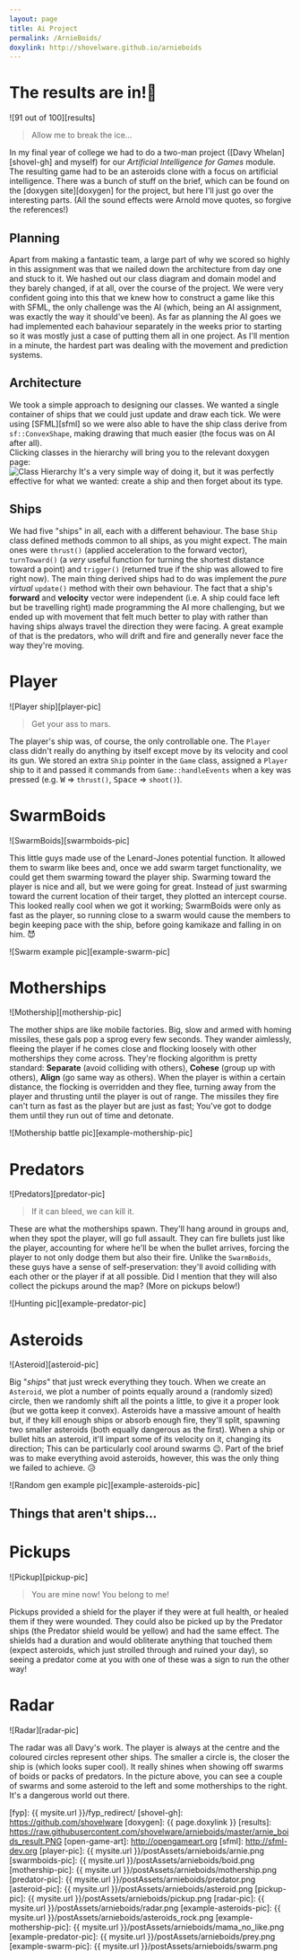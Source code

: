 ```yaml
---
layout: page
title: Ai Project
permalink: /ArnieBoids/
doxylink: http://shovelware.github.io/arnieboids
---
```

# The results are in!:rocket:

![91 out of 100][results]

>Allow me to break the ice...

In my final year of college we had to do a two-man project ([Davy Whelan][shovel-gh] and myself) for our _Artificial Intelligence for Games_ module. The resulting game had to be an asteroids clone with a focus on artificial intelligence. There was a bunch of stuff on the brief, which can be found on the [doxygen site][doxygen] for the project, but here I'll just go over the interesting parts. (All the sound effects were Arnold move quotes, so forgive the references!)

## Planning
Apart from making a fantastic team, a large part of why we scored so highly in this assignment was that we nailed down the architecture from day one and stuck to it. We hashed out our class diagram and domain model and they barely changed, if at all, over the course of the project. We were very confident going into this that we knew how to construct a game like this with SFML, the only challenge was the AI (which, being an AI assignment, was exactly the way it should've been).
As far as planning the AI goes we had implemented each bahaviour separately in the weeks prior to starting so it was mostly just a case of putting them all in one project. As I'll mention in a minute, the hardest part was dealing with the movement and prediction systems.

## Architecture

We took a simple approach to designing our classes. We wanted a single container of ships that we could just update and draw each tick. We were using [SFML][sfml] so we were also able to have the ship class derive from `sf::ConvexShape`, making drawing that much easier (the focus was on AI after all).  
Clicking classes in the hierarchy will bring you to the relevant doxygen page:    
<img src="{{ page.doxylink }}/inherit_graph_0.png" alt="Class Hierarchy" usemap="#archmap" border="0">
<map name="archmap" id="archmap">
<area shape="rect" id="node2" href="{{ page.doxylink }}/class_bullet.html" title="Bullet class. A simple bullet that moves in a direction for a lifetime. Dies if it hits something..." alt="" coords="159,12,213,39">
<area shape="rect" id="node4" href="{{ page.doxylink }}/class_pickup.html" title="Pickup class. A multi-purpose pickup that assists a Player or Predator. A pickup will add as much hea..." alt="" coords="155,75,217,101">
<area shape="rect" id="node5" href="{{ page.doxylink }}/class_ship.html" title="Base Ship class. Abstract class that inherits from sf::ConvexShape. Contains members common to all sh..." alt="" coords="162,151,210,177">
<area shape="rect" id="node3" href="{{ page.doxylink }}/class_missile.html" title="Missile" alt="" coords="278,5,341,32">
<area shape="rect" id="node6" href="{{ page.doxylink }}/class_asteroid.html" title="Asteroid class. Asteroids are technically ships but do things a little differently. Constantly move forward at fixed speed, collisions impart some velocity change. " alt="" coords="274,56,345,83">
<area shape="rect" id="node7" href="{{ page.doxylink }}/class_mothership.html" title="Mothership" alt="" coords="266,107,353,133">
<area shape="rect" id="node8" href="{{ page.doxylink }}/class_player.html" title="Controllable player class. Has no AI behaviour. Controlled through keyboard input in Game::handleEven..." alt="" coords="280,157,339,184">
<area shape="rect" id="node9" href="{{ page.doxylink }}/class_predator.html" title="Predator" alt="" coords="274,208,345,235">
<area shape="rect" id="node10" href="{{ page.doxylink }}/class_swarm_boid.html" title="SwarmBoid" alt="" coords="265,259,353,285">
</map> <!-- end of class hierarchy map -->
It's a very simple way of doing it, but it was perfectly effective for what we wanted: create a ship and then forget about its type.

## Ships
We had five "ships" in all, each with a different behaviour. The base `Ship` class defined methods common to all ships, as you might expect. The main ones were `thrust()` (applied acceleration to the forward vector), `turnToward()` (a _very_ useful function for turning the shortest distance toward a point) and `trigger()` (returned true if the ship was allowed to fire right now). The main thing derived ships had to do was implement the _pure virtual_ `update()` method with their own behaviour. The fact that a ship's __forward__ and __velocity__ vector were independent (i.e. A ship could face left but be travelling right) made programming the AI more challenging, but we ended up with movement that felt much better to play with rather than having ships always travel the direction they were facing. A great example of that is the predators, who will drift and fire and generally never face the way they're moving.

# Player
![Player ship][player-pic]

>Get your ass to mars.

The player's ship was, of course, the only controllable one. The `Player` class didn't really do anything by itself except move by its velocity and cool its gun. We stored an extra `Ship` pointer in the `Game` class, assigned a `Player` ship to it and passed it commands from `Game::handleEvents` when a key was pressed (e.g. <kbd>W</kbd> => `thrust()`, <kbd>Space</kbd> => `shoot()`).

# SwarmBoids
![SwarmBoids][swarmboids-pic]  

This little guys made use of the Lenard-Jones potential function. It allowed them to swarm like bees and, once we add swarm target functionality, we could get them swarming toward the player ship. Swarming toward the player is nice and all, but we were going for great. Instead of just swarming toward the current location of their target, they plotted an intercept course. This looked really cool when we got it working; SwarmBoids were only as fast as the player, so running close to a swarm would cause the members to begin keeping pace with the ship, before going kamikaze and falling in on him. :smiling_imp:

![Swarm example pic][example-swarm-pic]

# Motherships
![Mothership][mothership-pic]  

The mother ships are like mobile factories. Big, slow and armed with homing missiles, these gals pop a sprog every few seconds. They wander aimlessly, fleeing the player if he comes close and flocking loosely with other motherships they come across. They're flocking algorithm is pretty standard: __Separate__ (avoid colliding with others), __Cohese__ (group up with others), __Align__ (go same way as others). When the player is within a certain distance, the flocking is overridden and they flee, turning away from the player and thrusting until the player is out of range. The missiles they fire can't turn as fast as the player but are just as fast; You've got to dodge them until they run out of time and detonate.

![Mothership battle pic][example-mothership-pic]

# Predators  
![Predators][predator-pic]

>If it can bleed, we can kill it.

These are what the motherships spawn. They'll hang around in groups and, when they spot the player, will go full assault. They can fire bullets just like the player, accounting for where he'll be when the bullet arrives, forcing the player to not only dodge them but also their fire. Unlike the `SwarmBoids`, these guys have a sense of self-preservation: they'll avoid colliding with each other or the player if at all possible. Did I mention that they will also collect the pickups around the map? (More on pickups below!)

![Hunting pic][example-predator-pic]

# Asteroids  
![Asteroid][asteroid-pic]  

Big "_ships_" that just wreck everything they touch. When we create an `Asteroid`, we plot a number of points equally around a (randomly sized) circle, then we randomly shift all the points a little, to give it a proper look (but we gotta keep it convex). Asteroids have a massive amount of health but, if they kill enough ships or absorb enough fire, they'll split, spawning two smaller asteroids (both equally dangerous as the first). When a ship or bullet hits an asteroid, it'll impart some of its velocity on it, changing its direction; This can be particularly cool around swarms :wink:. Part of the brief was to make everything avoid asteroids, however, this was the only thing we failed to achieve. :disappointed_relieved:

![Random gen example pic][example-asteroids-pic]

## Things that aren't ships...

# Pickups
![Pickup][pickup-pic]

> You are mine now! You belong to me!

Pickups provided a shield for the player if they were at full health, or healed them if they were wounded. They could also be picked up by the Predator ships (the Predator shield would be yellow) and had the same effect. The shields had a duration and would obliterate anything that touched them (expect asteroids, which just strolled through and ruined your day), so seeing a predator come at you with one of these was a sign to run the other way!

# Radar
![Radar][radar-pic]

The radar was all Davy's work. The player is always at the centre and the coloured circles represent other ships. The smaller a circle is, the closer the ship is (which looks super cool). It really shines when showing off swarms of boids or packs of predators. In the picture above, you can see a couple of swarms and some asteroid to the left and some motherships to the right. It's a dangerous world out there.


[fyp]: {{ mysite.url }}/fyp_redirect/
[shovel-gh]: https://github.com/shovelware
[doxygen]: {{ page.doxylink }}
[results]: https://raw.githubusercontent.com/shovelware/arnieboids/master/arnie_boids_result.PNG
[open-game-art]: http://opengameart.org
[sfml]: http://sfml-dev.org
[player-pic]: {{ mysite.url }}/postAssets/arnieboids/arnie.png
[swarmboids-pic]: {{ mysite.url }}/postAssets/arnieboids/boid.png
[mothership-pic]: {{ mysite.url }}/postAssets/arnieboids/mothership.png
[predator-pic]: {{ mysite.url }}/postAssets/arnieboids/predator.png
[asteroid-pic]: {{ mysite.url }}/postAssets/arnieboids/asteroid.png
[pickup-pic]: {{ mysite.url }}/postAssets/arnieboids/pickup.png
[radar-pic]: {{ mysite.url }}/postAssets/arnieboids/radar.png
[example-asteroids-pic]: {{ mysite.url }}/postAssets/arnieboids/asteroids_rock.png
[example-mothership-pic]: {{ mysite.url }}/postAssets/arnieboids/mama_no_like.png
[example-predator-pic]: {{ mysite.url }}/postAssets/arnieboids/prey.png
[example-swarm-pic]: {{ mysite.url }}/postAssets/arnieboids/swarm.png
